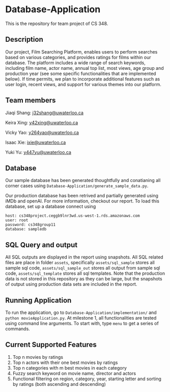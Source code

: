# Database-Application

This is the repository for team project of CS 348.

## Description

Our project, Film Searching Platform, enables users to perform searches based on various categories, and provides ratings for films within our database. The platform includes a wide range of search keywords, including film name, actor name, annual top list, most views, age group and production year (see some specific functionalities that are implemented below). If time permits, we plan to incorporate additional features such as user login, recent views, and support for various themes into our platform.

## Team members

Jiaqi Shang: j32shang@uwaterloo.ca

Keira Xing: y42xing@uwaterloo.ca

Vicky Yao: y264yao@uwaterloo.ca

Isaac Xie: ixie@uwaterloo.ca

Yuki Yu: y447yu@uwaterloo.ca

## Database

Our sample database has been generated thoughtfully and conatianing all corner cases
using `Database-Application/generate_sample_data.py`.

Our production database has been retrived and partially generated using iMDb and openAI. For more information, checkout our report. To load this database, set up a database connect using

```
host: cs348project.ceggb9lnr3wd.us-west-1.rds.amazonaws.com
user: root
password: cs348group11
database: sampledb
```

## SQL Query and output

All SQL outputs are displayed in the report using snapshots. All SQL related files are place in folder `assets`, specifically `assets/sql_sample` stores all sample sql code, `assets/sql_sample_out` stores all output from sample sql code, `assets/sql_template` stores all sql templates. Note that the production data is not stored in this repository as they can be large, but the snapshots of output using production data sets are included in the report.

## Running Application

To run the application, go to `Database-Application/implementation/` and `python movieApplication.py`. At milestone 1, all functionalities are tested using command line arguments. To start with, type `menu` to get a series of commands.

## Current Supported Features

1. Top n movies by ratings
2. Top n actors with their one best movies by ratings
3. Top n categories with m best movies in each category
4. Fuzzy search keyword on movie name, director and actors
5. Functional filtering on region, category, year, starting letter and sorting by ratings (both ascending and descending)
